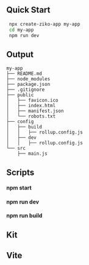 ## Quick Start 
```bash
 npx create-ziko-app my-app
 cd my-app
 npm run dev
```
## Output 
``` 
my-app
├── README.md
├── node_modules
├── package.json
├── .gitignore
├── public
│   ├── favicon.ico
│   ├── index.html
│   ├── manifest.json
│   └── robots.txt
├── config
│   ├── build
│   │   ├── rollup.config.js
│   ├── dev
│   │   ├── rollup.config.js
└── src
    ├── main.js 
```
## Scripts
 #### npm start
 #### npm run dev
 #### npm run build
## Kit 
## Vite